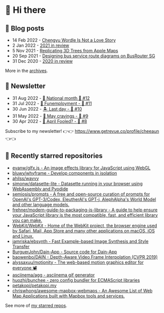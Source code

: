 # 👋 Hi there

## 📝 Blog posts

<!-- feed start -->
- 14 Feb 2022 - [Chengyu Wordle Is Not a Love Story](https://cheeaun.com/blog/2022/02/chengyu-wordle-is-not-a-love-story/)
- 2 Jan 2022 - [2021 in review](https://cheeaun.com/blog/2022/01/2021-in-review/)
- 5 Nov 2021 - [Replicating 3D Trees from Apple Maps](https://cheeaun.com/blog/2021/11/replicating-3d-trees-apple-maps/)
- 20 Sep 2021 - [Designing bus service route diagrams on BusRouter SG](https://cheeaun.com/blog/2021/09/bus-service-route-diagrams-busrouter-sg/)
- 31 Dec 2020 - [2020 in review](https://cheeaun.com/blog/2020/12/2020-in-review/)
<!-- feed end -->

More in the [archives](https://cheeaun.com/blog/archives/).

## 📰 Newsletter

<!-- newsletter start -->
- 31 Aug 2022 - [🎏 National month 🥫 #12](https://www.getrevue.co/profile/cheeaun/issues/national-month-12-1289556)
- 31 Jul 2022 - [🕺 Funemployment - 🥫 #11](https://www.getrevue.co/profile/cheeaun/issues/funemployment-11-1247643)
- 30 Jun 2022 - [🏝️ Last day - 🥫 #10](https://www.getrevue.co/profile/cheeaun/issues/last-day-10-1202564)
- 31 May 2022 - [🍜 May cravings - 🥫 #9](https://www.getrevue.co/profile/cheeaun/issues/may-cravings-9-1158473)
- 30 Apr 2022 - [🤔 April Fooled? - 🥫 #8](https://www.getrevue.co/profile/cheeaun/issues/april-fooled-8-1112032)
<!-- newsletter end -->

Subscribe to my newsletter! 👉👉 https://www.getrevue.co/profile/cheeaun 👈👈

## 🌟 Recently starred repositories

<!-- starred repos start -->
- [evanw/glfx.js - An image effects library for JavaScript using WebGL](https://github.com/evanw/glfx.js)
- [bluwy/whyframe - Develop components in isolation](https://github.com/bluwy/whyframe)
- [ahilss/wavvy](https://github.com/ahilss/wavvy)
- [simonw/datasette-lite - Datasette running in your browser using WebAssembly and Pyodide](https://github.com/simonw/datasette-lite)
- [semiosis/prompts - A free and open-source curation of prompts for OpenAI's GPT-3/Codex, EleutherAI's GPT-j, AlephAlpha's World Model and other language models.](https://github.com/semiosis/prompts)
- [frehner/modern-guide-to-packaging-js-library - A guide to help ensure your JavaScript library is the most compatible, fast, and efficient library you can make. ](https://github.com/frehner/modern-guide-to-packaging-js-library)
- [WebKit/WebKit - Home of the WebKit project, the browser engine used by Safari, Mail, App Store and many other applications on macOS, iOS and Linux.](https://github.com/WebKit/WebKit)
- [jamriska/ebsynth - Fast Example-based Image Synthesis and Style Transfer](https://github.com/jamriska/ebsynth)
- [BurguerJohn/Dain-App - Source code for Dain-App](https://github.com/BurguerJohn/Dain-App)
- [baowenbo/DAIN - Depth-Aware Video Frame Interpolation (CVPR 2019)](https://github.com/baowenbo/DAIN)
- [alyssaxuu/motionity - The web-based motion graphics editor for everyone 📽](https://github.com/alyssaxuu/motionity)
- [asciinema/agg - asciinema gif generator](https://github.com/asciinema/agg)
- [huozhi/bunchee - zero config bundler for ECMAScript libraries](https://github.com/huozhi/bunchee)
- [petakopi/petakopi.my](https://github.com/petakopi/petakopi.my)
- [chriswhong/awesome-mapbox-webmaps - An Awesome List of Web Map Applications built with Mapbox tools and services.  ](https://github.com/chriswhong/awesome-mapbox-webmaps)
<!-- starred repos end -->

See more of [my starred repos](https://github.com/stars/cheeaun/).
